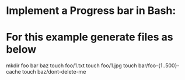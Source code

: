 # Implement a Progress bar in Bash:
# For this example generate files as below 
mkdir foo bar baz
touch foo/1.txt
touch foo/1.jpg
touch bar/foo-{1..500}-cache 
touch baz/dont-delete-me
